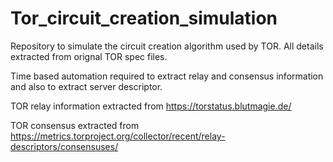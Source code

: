 # Tor_circuit_creation_simulation
Repository to simulate the circuit creation algorithm used by TOR. All details extracted from orignal TOR spec files.

Time based automation required to extract relay and consensus information and also to extract server descriptor.

TOR relay information extracted from https://torstatus.blutmagie.de/

TOR consensus extracted from https://metrics.torproject.org/collector/recent/relay-descriptors/consensuses/


